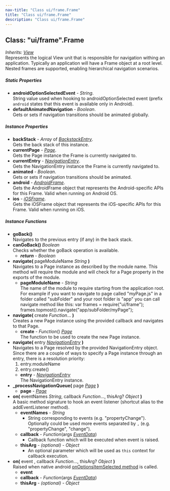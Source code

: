 ```yaml
---
nav-title: "Class ui/frame.Frame"
title: "Class ui/frame.Frame"
description: "Class ui/frame.Frame"
---
```

## Class: "ui/frame".Frame  
_Inherits:_ [_View_](../../ui/core/view/View.md)  
Represents the logical View unit that is responsible for navigation withing an application.
Typically an application will have a Frame object at a root level.
Nested frames are supported, enabling hierarchical navigation scenarios.

##### Static Properties
 - **androidOptionSelectedEvent** - _String_.    
  String value used when hooking to androidOptionSelected event (prefix `android` states that this event is available only in Android).
 - **defaultAnimatedNavigation** - _Boolean_.    
  Gets or sets if navigation transitions should be animated globally.

##### Instance Properties
 - **backStack** - _Array_ of [_BackstackEntry_](../../ui/frame/BackstackEntry.md).    
  Gets the back stack of this instance.
 - **currentPage** - [_Page_](../../ui/page/Page.md).    
  Gets the Page instance the Frame is currently navigated to.
 - **currentEntry** - [_NavigationEntry_](../../ui/frame/NavigationEntry.md).    
  Gets the NavigationEntry instance the Frame is currently navigated to.
 - **animated** - _Boolean_.    
  Gets or sets if navigation transitions should be animated.
 - **android** - [_AndroidFrame_](../../ui/frame/AndroidFrame.md).    
  Gets the AndroidFrame object that represents the Android-specific APIs for this Frame. Valid when running on Android OS.
 - **ios** - [_iOSFrame_](../../ui/frame/iOSFrame.md).    
  Gets the iOSFrame object that represents the iOS-specific APIs for this Frame. Valid when running on iOS.

##### Instance Functions
 - **goBack()**  
     Navigates to the previous entry (if any) in the back stack.
 - **canGoBack()** _Boolean_  
     Checks whether the goBack operation is available.
   - _**return**_ - _Boolean_
 - **navigate(** pageModuleName _String_ **)**  
     Navigates to a Page instance as described by the module name. 
This method will require the module and will check for a Page property in the exports of the module.
   - **pageModuleName** - _String_  
     The name of the module to require starting from the application root.
For example if you want to navigate to page called "myPage.js" in a folder called "subFolder" and your root folder is "app" you can call navigate method like this:
var frames = require("ui/frame");
frames.topmost().navigate("app/subFolder/myPage");
 - **navigate(** create _Function_... **)**  
     Creates a new Page instance using the provided callback and navigates to that Page.
   - **create** - _Function_() [_Page_](../../ui/page/Page.md)  
     The function to be used to create the new Page instance.
 - **navigate(** entry [_NavigationEntry_](../../ui/frame/NavigationEntry.md) **)**  
     Navigates to a Page resolved by the provided NavigationEntry object.
Since there are a couple of  ways to specify a Page instance through an entry, there is a resolution priority:
    1. entry.moduleName
    2. entry.create()
   - **entry** - [_NavigationEntry_](../../ui/frame/NavigationEntry.md)  
     The NavigationEntry instance.
 - **_processNavigationQueue(** page [_Page_](../../ui/page/Page.md) **)**
   - **page** - [_Page_](../../ui/page/Page.md)
 - **on(** eventNames _String_, callback _Function_..., thisArg? _Object_ **)**  
     A basic method signature to hook an event listener (shortcut alias to the addEventListener method).
   - **eventNames** - _String_  
     - String corresponding to events (e.g. "propertyChange"). Optionally could be used more events separated by `,` (e.g. "propertyChange", "change"). 
   - **callback** - _Function_(args [_EventData_](../../data/observable/EventData.md))  
     - Callback function which will be executed when event is raised.
   - **thisArg** - _(optional)_ - _Object_  
     - An optional parameter which will be used as `this` context for callback execution.
 - **on(** event , callback _Function_..., thisArg? _Object_ **)**  
     Raised when native android [onOptionsItemSelected method](http://developer.android.com/reference/android/app/Activity.html#onOptionsItemSelected(android.view.MenuItem)) is called.
   - **event**
   - **callback** - _Function_(args [_EventData_](../../data/observable/EventData.md))
   - **thisArg** - _(optional)_ - _Object_